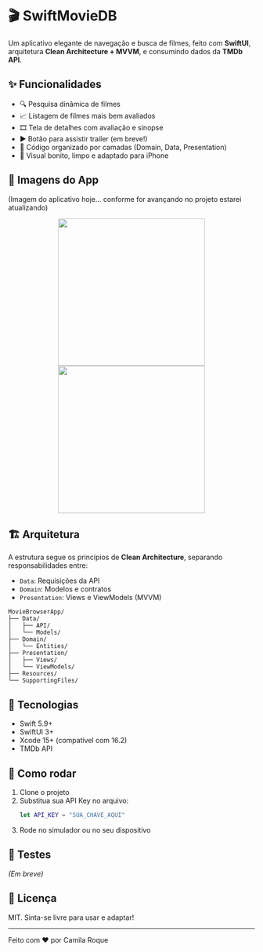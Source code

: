 # 🎬 SwiftMovieDB

Um aplicativo elegante de navegação e busca de filmes, feito com **SwiftUI**, arquitetura **Clean Architecture + MVVM**, e consumindo dados da **TMDb API**.

## ✨ Funcionalidades

- 🔍 Pesquisa dinâmica de filmes
- 📈 Listagem de filmes mais bem avaliados
- 🎞️ Tela de detalhes com avaliação e sinopse
- ▶️ Botão para assistir trailer (em breve!)
- 🧠 Código organizado por camadas (Domain, Data, Presentation)
- 🎨 Visual bonito, limpo e adaptado para iPhone

## 📱 Imagens do App
(Imagem do aplicativo hoje... conforme for avançando no projeto estarei atualizando)
<p align="center">
  <img src="https://github.com/user-attachments/assets/836bbf41-9122-45c7-a945-ad55fb8e4c3c" width="300"/>
  <img src="https://github.com/user-attachments/assets/68c177da-bd20-4fd3-8865-621512b4e0ff" width="300"/>
</p>

## 🏗️ Arquitetura

A estrutura segue os princípios de **Clean Architecture**, separando responsabilidades entre:

- `Data`: Requisições da API
- `Domain`: Modelos e contratos
- `Presentation`: Views e ViewModels (MVVM)

```
MovieBrowserApp/
├── Data/
│   ├── API/
│   └── Models/
├── Domain/
│   └── Entities/
├── Presentation/
│   ├── Views/
│   └── ViewModels/
├── Resources/
└── SupportingFiles/
```

## 🔧 Tecnologias

- Swift 5.9+
- SwiftUI 3+
- Xcode 15+ (compatível com 16.2)
- TMDb API

## 🚀 Como rodar

1. Clone o projeto
2. Substitua sua API Key no arquivo:
   ```swift
   let API_KEY = "SUA_CHAVE_AQUI"
   ```
3. Rode no simulador ou no seu dispositivo

## 🧪 Testes

*(Em breve)*

## 📝 Licença

MIT. Sinta-se livre para usar e adaptar!

---

Feito com ❤️ por Camila Roque
